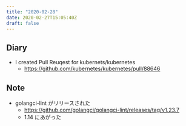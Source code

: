 ```yaml
---
title: "2020-02-28"
date: 2020-02-27T15:05:40Z
draft: false
---
```


## Diary

* I created Pull Reuqest for kubernets/kubernetes
  * https://github.com/kubernetes/kubernetes/pull/88646

## Note

* golangci-lint がリリースされた
  * https://github.com/golangci/golangci-lint/releases/tag/v1.23.7
  * 1.14 にあがった
